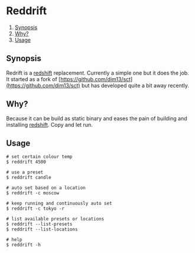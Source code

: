 # Reddrift

<!--- mdtoc: toc begin -->

1.	[Synopsis](#synopsis)
2.	[Why?](#why-)
3.	[Usage](#usage)<!--- mdtoc: toc end -->

## Synopsis

Redrift is a [redshift](https://github.com/jonls/redshift.git) replacement. Currently a simple one but it does the job. It started as a fork of [https://github.com/dim13/sct](https://github.com/dim13/sct) but has developed quite a bit away recently.

## Why?

Because it can be build as static binary and eases the pain of building and installing [redshift](https://github.com/jonls/redshift.git). Copy and let run.

## Usage

```shell
# set certain colour temp
$ reddrift 4500

# use a preset
$ reddrift candle

# auto set based on a location
$ reddrift -c moscow

# keep running and continuously auto set
$ reddrift -c tokyo -r

# list available presets or locations
$ reddrift --list-presets
$ reddrift --list-locations

# help
$ reddrift -h
```

